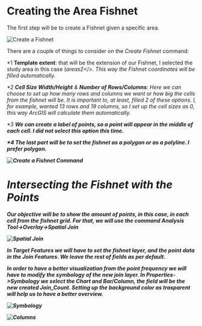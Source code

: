 # Creating the Area Fishnet

The first step will be to create a Fishnet given a specific area.

![Create a Fishnet](https://raw.githubusercontent.com/biometry/ArcGis/master/Images/Fishnet/Create%20Fishnet.JPG)

There are a couple of things to consider on the <i>Create Fishnet</i> command:

*1 <b>Template extent</b>: that will be the extension of our Fishnet, I selected the study area in this case (<i>areas2</>. This way the Fishnet coordinates will be filled automatically.

*2 <b>Cell Size Width/Height</b> & <b>Number of Rows/Columns</b>: Here we can choose to set up how many rows and columns we want or how big the cells from the fishnet will be. It is important to, at least, filled 2 of these options.
I, for example, wanted 13 rows and 19 columns, so I set up the cell sizes as 0, this way ArcGIS will calculate them automatically.

*3 <b>We can create a label of points, so a point will appear in the middle of each cell. I did not select this option this time.

*4 The last part will be to set the fishnet as a polygon or as a polyline. I prefer polygon.

![Create a Fishnet Command](https://raw.githubusercontent.com/biometry/ArcGis/master/Images/Fishnet/Create%20Fishnet%20Command.JPG)

# Intersecting the Fishnet with the Points

Our objective will be to show the amount of points, in this case, in each cell from the fishnet grid. For that, we will use the command <b>Analysis Tool->Overlay->Spatial Join</b>

![Spatial Join](https://raw.githubusercontent.com/biometry/ArcGis/master/Images/Fishnet/Spatial%20Join.JPG)

In <i>Target Features</i> we will have to set the fishnet layer, and the point data in the <i>Join Features</i>. We leave the rest of fields as per default.

In order to have a better visualization from the point frequency we will have to modify the symbology of the new join layer. In <b>Properties->Symbology</b> we select the <i>Chart</i> and <i>Bar/Column</i>, the field will be the new created <i>Join_Count</i>.
Setting up the background color as trasparent will help us to have a better overview.

![Symbology](https://raw.githubusercontent.com/biometry/ArcGis/master/Images/Fishnet/JoinCounts.JPG)

![Columns](https://raw.githubusercontent.com/biometry/ArcGis/master/Images/Fishnet/Columns.JPG)



